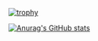 [![trophy](https://github-profile-trophy.vercel.app/?username=usman10scorpio)](https://github.com/ryo-ma/github-profile-trophy)

[![Anurag's GitHub stats](https://github-readme-stats.vercel.app/api?username=usman10scorpio&count_private=true&show_icons=true)](https://github.com/usman10scorpio/github-readme-stats)


